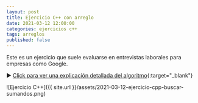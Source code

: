 ```yaml
---
layout: post
title: Ejercicio C++ con arreglo
date: 2021-03-12 12:00:00
categories: ejercicios c++
tags: arreglos
published: false
---
```


Este es un ejercicio que suele evaluarse en entrevistas laborales para empresas como Google.

▶️ [Click para ver una explicación detallada del algoritmo](https://youtu.be/nADemX9stHY?t=64){:target="_blank"}



![Ejercicio C++]({{ site.url }}/assets/2021-03-12-ejercicio-cpp-buscar-sumandos.png)

